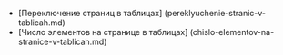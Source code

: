 ﻿* [Переключение страниц в таблицах] (pereklyuchenie-stranic-v-tablicah.md)
* [Число элементов на странице в таблицах] (chislo-elementov-na-stranice-v-tablicah.md)

